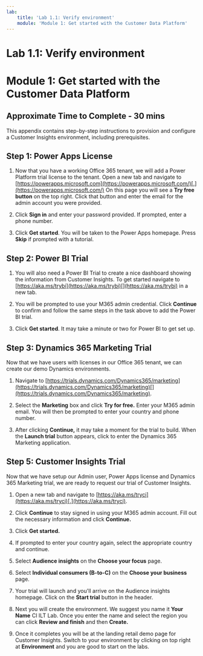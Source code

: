 ```yaml
---
lab:
    title: 'Lab 1.1: Verify environment'
    module: 'Module 1: Get started with the Customer Data Platform'
---
```


# Lab 1.1: Verify environment
# Module 1: Get started with the Customer Data Platform

## Approximate Time to Complete - 30 mins 

 

This appendix contains step-by-step instructions to provision and configure a Customer Insights environment, including prerequisites. 

## Step 1: Power Apps License 

1. Now that you have a working Office 365 tenant, we will add a Power Platform trial license to the tenant. Open a new tab and navigate to [https://powerapps.microsoft.com](https://powerapps.microsoft.com/)[.](https://powerapps.microsoft.com/) On this page you will see a **Try free button** on the top right. Click that button and enter the email for the admin account you were provided. 

2. Click **Sign in** and enter your password provided. If prompted, enter a phone number.

3. Click **Get started**. You will be taken to the Power Apps homepage. Press **Skip** if prompted with a tutorial.

## Step 2: Power BI Trial  

1. You will also need a Power BI Trial to create a nice dashboard showing the information from Customer Insights. To get started navigate to [https://aka.ms/trybi](https://aka.ms/trybi)[](https://aka.ms/trybi) in a new tab.

 2. You will be prompted to use your M365 admin credential. Click **Continue** to confirm and follow the same steps in the task above to add the Power BI trial.

3. Click **Get started**. It may take a minute or two for Power BI to get set up.

## Step 3: Dynamics 365 Marketing Trial 

Now that we have users with licenses in our Office 365 tenant, we can create our demo Dynamics environments. 

1. Navigate to [https://trials.dynamics.com/Dynamics365/marketing](https://trials.dynamics.com/Dynamics365/marketing)[](https://trials.dynamics.com/Dynamics365/marketing). 

2. Select the **Marketing** box and click **Try for free.** Enter your M365 admin email. You will then be prompted to enter your country and phone number.

3. After clicking **Continue,** it may take a moment for the trial to build. When the **Launch trial** button appears, click to enter the Dynamics 365 Marketing application.


## Step 5: Customer Insights Trial 

Now that we have setup our Admin user, Power Apps license and Dynamics 365 Marketing trial, we are ready to request our trial of Customer Insights. 

1. Open a new tab and navigate to [https://aka.ms/tryci](https://aka.ms/tryci)[.](https://aka.ms/tryci).

2. Click **Continue** to stay signed in using your M365 admin account. Fill out the necessary information and click **Continue.**

3. Click **Get started.**

4. If prompted to enter your country again, select the appropriate country and continue.

5. Select **Audience insights** on the **Choose your focus** page.

6. Select **Individual consumers (B-to-C)** on the **Choose your business** page.

7. Your trial will launch and you'll arrive on the Audience insights homepage. Click on the **Start trial** button in the header.

8. Next you will create the environment. We suggest you name it **Your Name** CI ILT Lab. Once you enter the name and select the region you can click **Review and finish** and then **Create.**

10. Once it completes you will be at the landing retail demo page for Customer Insights. Switch to your environment by clicking on top right at **Environment** and you are good to start on the labs. 
